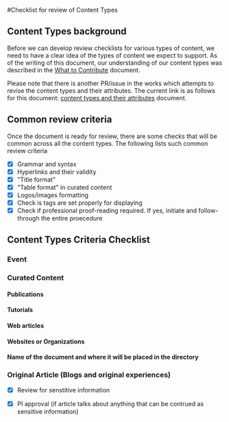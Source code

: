 #Checklist for review of Content Types


## Content Types background
Before we can develop review checklists for various types of content, we need to
have a clear idea of the types of content we expect to support.  As of the writing of this document, our understanding of our content types was described in the [What to Contribute](https://github.com/betterscientificsoftware/betterscientificsoftware.github.io/blob/91648f8f992639ad8a9f5467e00cf6dc1bec21a7/WhatToContribute.md) document.

Please note that there is another PR/issue in the works which attempts to revise the content types and their attributes. The current link is as follows for this document: [content types and their attributes](https://github.com/betterscientificsoftware/betterscientificsoftware.github.io/blob/markcmiller86-content-types-doc/Site/ContentTypes.md) document.

## Common review criteria
Once the document is ready for review, there are some checks that will be common across all the content types. The following lists such common review criteria
- [x] Grammar and syntax
- [x] Hyperlinks and their validity
- [x] "Title format"
- [x] "Table format" in curated content
- [x] Logos/images formatting
- [x] Check is tags are set properly for displaying
- [x] Check if professional proof-reading required. If yes, initiate and follow-through the entire proecedure

## Content Types Criteria Checklist

### Event

### Curated Content
#### Publications
#### Tutorials
#### Web articles
#### Websites or Organizations
#### Name of the document and where it will be placed in the directory


### Original Article (Blogs and original experiences)
- [x] Review for senstitive information
- [x] PI approval (if article talks about anything that can be contrued as sensitive information)

